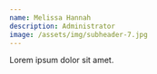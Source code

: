 ```yaml
---
name: Melissa Hannah
description: Administrator
image: /assets/img/subheader-7.jpg
---
```


Lorem ipsum dolor sit amet.